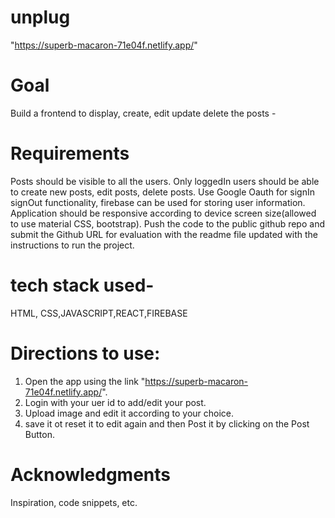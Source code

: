 # unplug
"https://superb-macaron-71e04f.netlify.app/"
# Goal
Build a frontend to display, create, edit update delete the posts -
# Requirements
Posts should be visible to all the users.
Only loggedIn users should be able to create new posts, edit posts, delete posts.
Use Google Oauth for signIn signOut functionality, firebase can be used for storing user information.
Application should be responsive according to device screen size(allowed to use material CSS, bootstrap).
Push the code to the public github repo and submit the Github URL for evaluation with the readme file updated with the instructions to run the project.


# tech stack used-
HTML, CSS,JAVASCRIPT,REACT,FIREBASE
# Directions to use:
1. Open the app using the link "https://superb-macaron-71e04f.netlify.app/".
2. Login  with your uer id to add/edit your post.
3. Upload image and edit it according to your choice.
4. save it ot reset it to edit again and then Post it by clicking on the Post Button.

# Acknowledgments
Inspiration, code snippets, etc.
